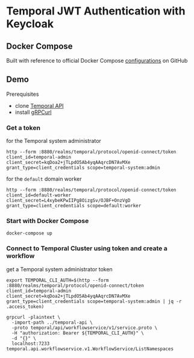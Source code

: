 # Temporal JWT Authentication with Keycloak

## Docker Compose

Built with reference to official Docker Compose [configurations](https://github.com/temporalio/docker-compose) on GitHub

## Demo

Prerequisites

- clone [Temporal API](https://github.com/temporalio/api/tree/master)
- install [gRPCurl](https://github.com/fullstorydev/grpcurl)

### Get a token

for the Temporal system administrator

```shell
http --form :8880/realms/temporal/protocol/openid-connect/token client_id=temporal-admin client_secret=kqDoa2+jTLpdO5Ab4yqAAqrcDN7AvMXe grant_type=client_credentials scope=temporal-system:admin
```

for the `default` domain worker

```shell
http --form :8880/realms/temporal/protocol/openid-connect/token client_id=default-worker client_secret=L4xybeKPwIIPg8OizgSv/OJBF+OnzVgD grant_type=client_credentials scope=default:worker
```

### Start with Docker Compose

```shell
docker-compose up
```

### Connect to Temporal Cluster using token and create a workflow

get a Temporal system administrator token

```shell
export TEMPORAL_CLI_AUTH=$(http --form :8880/realms/temporal/protocol/openid-connect/token client_id=temporal-admin client_secret=kqDoa2+jTLpdO5Ab4yqAAqrcDN7AvMXe grant_type=client_credentials scope=temporal-system:admin | jq -r .access_token)
```

```shell
grpcurl -plaintext \
  -import-path ../temporal-api \
  -proto temporal/api/workflowservice/v1/service.proto \
  -H "authorization: Bearer ${TEMPORAL_CLI_AUTH}" \
  -d "{}" \
  localhost:7233 temporal.api.workflowservice.v1.WorkflowService/ListNamespaces
```
